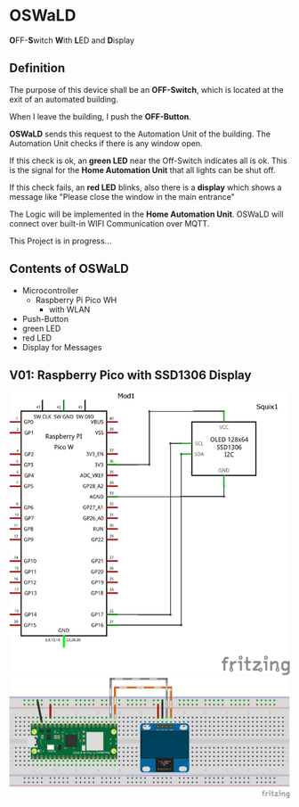 # OSWaLD

**O**FF-**S**witch **W**ith **L**ED and **D**isplay

## Definition

The purpose of this device shall be an **OFF-Switch**, which is located at the exit of an automated building.

When I leave the building, I push the **OFF-Button**.

**OSWaLD** sends this request to the Automation Unit of the building. The Automation Unit checks if there is any window open.

If this check is ok, an **green LED** near the Off-Switch indicates all is ok. This is the signal for the **Home Automation Unit** that all lights can be shut off.

If this check fails, an **red LED** blinks, also there is a **display** which shows a message like "Please close the window in the main entrance"

The Logic will be implemented in the **Home Automation Unit**. OSWaLD will connect over built-in WIFI
Communication over MQTT.

This Project is in progress...

## Contents of OSWaLD

- Microcontroller
  - Raspberry Pi Pico WH
    - with WLAN
- Push-Button
- green LED
- red LED
- Display for Messages

## V01: Raspberry Pico with SSD1306 Display
![schematic](schematics/OSWaLD_schematics_v01_Schaltplan.png)
![breadboard](schematics/OSWaLD_schematics_v01_Steckplatine.png)